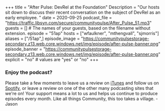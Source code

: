 +++
title = "After Pulse: DevRel at the Foundation"
Description = "Our hosts sit down to discuss their recent conversation on the subject of DevRel as an early employee. "
date = 2020-09-25
podcast_file = "https://traffic.libsyn.com/secure/communitypulse/After_Pulse_51.mp3"
guests = [] # The names of your guests, based on the filename without extension.
episode = "51ap"
hosts = ["wfaulkner", "mthengvall", "sjmorris"]
aliases = ["/51ap",]
episode_image = "https://communitypulsestorage-secondary.z13.web.core.windows.net/img/episode/after-pulse-banner.png"
episode_banner = "https://communitypulsestorage-secondary.z13.web.core.windows.net/img/episode/after-pulse-banner.png"
explicit = "no" # values are "yes" or "no"
+++

### Enjoy the podcast?

Please take a few moments to leave us a review on [iTunes](https://itunes.apple.com/us/podcast/community-pulse/id1218368182?mt=2) and follow us on [Spotify](https://open.spotify.com/show/3I7g5WfMSgpWu38zZMjet?si=565TMb81SaWwrJYbAIeOxQ), or leave a review on one of the other many podcasting sites that we're on! Your support means a lot to us and helps us continue to produce episodes every month. Like all things Community, this too takes a village. - Jason

